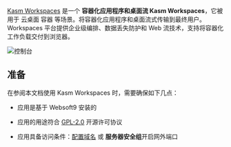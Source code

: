 [Kasm Workspaces](https://www.kasmweb.com/) 是一个 **容器化应用程序和桌面流 Kasm Workspaces**，它被用于 云桌面 容器  等场景。将容器化应用程序和桌面流式传输到最终用户。Workspaces 平台提供企业级编排、数据丢失防护和 Web 流技术，支持将容器化工作负载交付到浏览器。


![控制台](https://libs.websoft9.com/Websoft9/DocsPicture/zh/kasmweb/kasmweb-gui-websoft9.webp)


## 准备

在参阅本文档使用 Kasm Workspaces 时，需要确保如下几点：

- 应用是基于 Websoft9 安装的

- 应用的用途符合 [GPL-2.0](https://opensource.org/licenses/GPL-2.0) 开源许可协议

- 应用具备访问条件：[配置域名](./domain-set) 或 **服务器安全组**开启网外端口